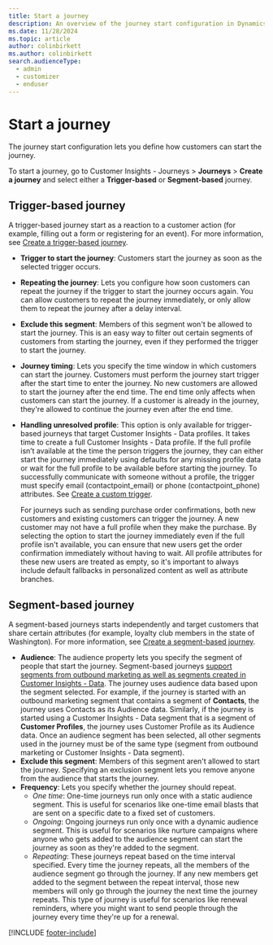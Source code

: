 ```yaml
---
title: Start a journey
description: An overview of the journey start configuration in Dynamics 365 Customer Insights - Journeys.
ms.date: 11/28/2024
ms.topic: article
author: colinbirkett
ms.author: colinbirkett
search.audienceType: 
  - admin
  - customizer
  - enduser
---
```


# Start a journey

The journey start configuration lets you define how customers can start the journey. 

To start a journey, go to Customer Insights - Journeys > **Journeys** > **Create a journey** and select either a **Trigger-based** or **Segment-based** journey.

## Trigger-based journey

 A trigger-based journey start as a reaction to a customer action (for example, filling out a form or registering for an event). For more information, see [Create a trigger-based journey](real-time-marketing-trigger-based-journey.md).

- **Trigger to start the journey**: Customers start the journey as soon as the selected trigger occurs.  
- **Repeating the journey**: Lets you configure how soon customers can repeat the journey if the trigger to start the journey occurs again. You can allow customers to repeat the journey immediately, or only allow them to repeat the journey after a delay interval.
- **Exclude this segment**: Members of this segment won't be allowed to start the journey. This is an easy way to filter out certain segments of customers from starting the journey, even if they performed the trigger to start the journey.  
- **Journey timing**: Lets you specify the time window in which customers can start the journey. Customers must perform the journey start trigger after the start time to enter the journey. No new customers are allowed to start the journey after the end time. The end time only affects when customers can start the journey. If a customer is already in the journey, they're allowed to continue the journey even after the end time.
- **Handling unresolved profile**: This option is only available for trigger-based journeys that target Customer Insights - Data profiles. It takes time to create a full Customer Insights - Data profile. If the full profile isn’t available at the time the person triggers the journey, they can either start the journey immediately using defaults for any missing profile data or wait for the full profile to be available before starting the journey. To successfully communicate with someone without a profile, the trigger must specify email (contactpoint_email) or phone (contactpoint_phone) attributes. See [Create a custom trigger](real-time-marketing-custom-triggers.md).

    For journeys such as sending purchase order confirmations, both new customers and existing customers can trigger the journey. A new customer may not have a full profile when they make the purchase. By selecting the option to start the journey immediately even if the full profile isn't available, you can ensure that new users get the order confirmation immediately without having to wait. All profile attributes for these new users are treated as empty, so it's important to always include default fallbacks in personalized content as well as attribute branches.

## Segment-based journey

A segment-based journeys starts independently and target customers that share certain attributes (for example, loyalty club members in the state of Washington). For more information, see [Create a segment-based journey](real-time-marketing-segment-based-journey.md).

- **Audience**: The audience property lets you specify the segment of people that start the journey. Segment-based journeys [support segments from outbound marketing as well as segments created in Customer Insights - Data](real-time-marketing-segments.md). The journey uses audience data based upon the segment selected. For example, if the journey is started with an outbound marketing segment that contains a segment of **Contacts**, the journey uses Contacts as its Audience data. Similarly, if the journey is started using a Customer Insights - Data segment that is a segment of **Customer Profiles**, the journey uses Customer Profile as its Audience data. Once an audience segment has been selected, all other segments used in the journey must be of the same type (segment from outbound marketing or Customer Insights - Data segment).
- **Exclude this segment**: Members of this segment aren't allowed to start the journey. Specifying an exclusion segment lets you remove anyone from the audience that starts the journey.
- **Frequency**: Lets you specify whether the journey should repeat.
  - *One time*: One-time journeys run only once with a static audience segment. This is useful for scenarios like one-time email blasts that are sent on a specific date to a fixed set of customers.
  - *Ongoing*: Ongoing journeys run only once with a dynamic audience segment. This is useful for scenarios like nurture campaigns where anyone who gets added to the audience segment can start the journey as soon as they're added to the segment.
  - *Repeating*: These journeys repeat based on the time interval specified. Every time the journey repeats, all the members of the audience segment go through the journey. If any new members get added to the segment between the repeat interval, those new members will only go through the journey the next time the journey repeats. This type of journey is useful for scenarios like renewal reminders, where you might want to send people through the journey every time they're up for a renewal.

[!INCLUDE [footer-include](./includes/footer-banner.md)]
